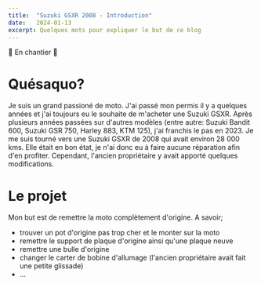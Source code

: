```yaml
---
title:  "Suzuki GSXR 2008 - Introduction"
date:   2024-01-13
excerpt: Quelques mots pour expliquer le but de ce blog
---
```


🚧 En chantier 🚧 

# Quésaquo? 

Je suis un grand passioné de moto. J'ai passé mon permis il y a quelques années et 
j'ai toujours eu le souhaite de m'acheter une Suzuki GSXR.
Après plusieurs années passées sur d'autres modèles (entre autre: Suzuki Bandit 600,
Suzuki GSR 750, Harley 883, KTM 125), j'ai franchis le pas en 2023. 
Je me suis tourné vers une Suzuki GSXR de 2008 qui avait environ 28 000 kms.
Elle était en bon état, je n'ai donc eu à faire aucune réparation afin d'en profiter.
Cependant, l'ancien propriétaire y avait apporté quelques modifications.

# Le projet

Mon but est de remettre la moto complètement d'origine. 
A savoir;
- trouver un pot d'origine pas trop cher et le monter sur la moto
- remettre le support de plaque d'origine ainsi qu'une plaque neuve 
- remettre une bulle d'origine
- changer le carter de bobine d'allumage (l'ancien propriétaire avait fait une petite glissade)
- ...


